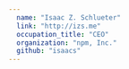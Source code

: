 ```yaml
---
  name: "Isaac Z. Schlueter"
  link: "http://izs.me"
  occupation_title: "CEO"
  organization: "npm, Inc."
  github: "isaacs"
---
```

